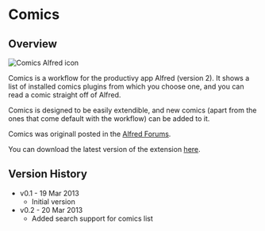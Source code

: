 # Comics

## Overview

![Comics Alfred icon](https://dl.dropbox.com/u/2377432/alfredv2/comics/comics_view.png)

Comics is a workflow for the productivy app Alfred (version 2). It shows a list of installed comics plugins from which you choose one, and you can read a comic straight off of Alfred.

Comics is designed to be easily extendible, and new comics (apart from the ones that come default with the workflow) can be added to it.

Comics was originall posted in the [Alfred Forums](http://www.alfredforum.com/topic/1217-comic-strip-viewer-workflow/).

You can download the latest version of the extension [here](https://dl.dropbox.com/u/2377432/alfredv2/comics/Comics.alfredworkflow).

## Version History
* v0.1 - 19 Mar 2013
	* Initial version
* v0.2 - 20 Mar 2013
	* Added search support for comics list

